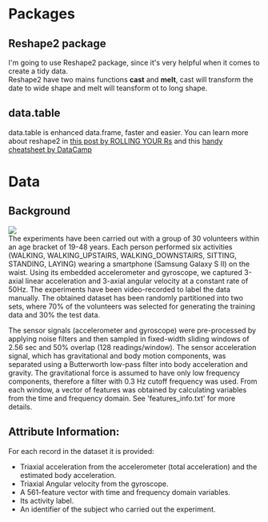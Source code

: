 # Packages

## Reshape2 package
I'm going to use Reshape2 package, since it's very helpful when it comes to create a tidy data. <br>
Reshape2 have two mains functions **cast** and **melt**, cast will transform the date to wide shape and melt will teansform ot to long shape. <br>


## data.table
data.table is enhanced data.frame, faster and easier.
You can learn more about reshape2 in [this post by ROLLING YOUR Rs](https://rollingyours.wordpress.com/2016/06/14/fast-aggregation-of-large-data-with-the-data-table-package/) and this [handy cheatsheet by DataCamp](https://s3.amazonaws.com/assets.datacamp.com/img/blog/data+table+cheat+sheet.pdf)

# Data
## Background
![](http://i.imgur.com/Gy09n0I.png) <br>
The experiments have been carried out with a group of 30 volunteers within an age bracket of 19-48 years. Each person performed six activities (WALKING, WALKING_UPSTAIRS, WALKING_DOWNSTAIRS, SITTING, STANDING, LAYING) wearing a smartphone (Samsung Galaxy S II) on the waist. Using its embedded accelerometer and gyroscope, we captured 3-axial linear acceleration and 3-axial angular velocity at a constant rate of 50Hz. The experiments have been video-recorded to label the data manually. The obtained dataset has been randomly partitioned into two sets, where 70% of the volunteers was selected for generating the training data and 30% the test data. 

The sensor signals (accelerometer and gyroscope) were pre-processed by applying noise filters and then sampled in fixed-width sliding windows of 2.56 sec and 50% overlap (128 readings/window). The sensor acceleration signal, which has gravitational and body motion components, was separated using a Butterworth low-pass filter into body acceleration and gravity. The gravitational force is assumed to have only low frequency components, therefore a filter with 0.3 Hz cutoff frequency was used. From each window, a vector of features was obtained by calculating variables from the time and frequency domain. See 'features_info.txt' for more details. 


## Attribute Information:
For each record in the dataset it is provided: 
- Triaxial acceleration from the accelerometer (total acceleration) and the estimated body acceleration. 
- Triaxial Angular velocity from the gyroscope. 
- A 561-feature vector with time and frequency domain variables. 
- Its activity label. 
- An identifier of the subject who carried out the experiment.
